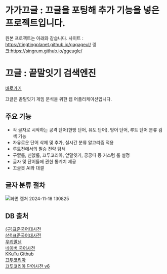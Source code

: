 # 가가끄글 : 끄글을 포팅해 추가 기능을 넣은 프로젝트입니다.
원본 프로젝트는 아래와 같습니다.
사이트 : https://tingtingplanet.github.io/gagageul/
링크:https://singrum.github.io/ggeugle/

# 끄글 : 끝말잇기 검색엔진

[바로가기](https://singrum.github.io/ggeugle)

끄글은 끝말잇기 게임 분석을 위한 웹 어플리케이션입니다.

## 주요 기능

- 각 글자로 시작하는 공격 단어(한방 단어, 유도 단어), 방어 단어, 루트 단어 분류 검색 기능
- 자유로운 단어 삭제 및 추가, 실시간 분류 알고리즘 적용
- 루트전에서의 필승 전략 탐색
- 구엜룰, 신엜룰, 끄투코리아, 앞말잇기, 쿵쿵따 등 커스텀 룰 설정
- 글자 및 단어들에 관한 통계치 제공
- 끄글봇 AI와 대결

## 글자 분류 절차

![화면 캡처 2024-11-18 130825](https://github.com/user-attachments/assets/21a80392-60ad-4b1b-a54d-e3135c51715f)

## DB 출처

[(구)표준국어대사전](https://github.com/korean-word-game/db)  
[(신)표준국어대사전](https://stdict.korean.go.kr/main/main.do)  
[우리말샘](https://opendict.korean.go.kr/main)  
[네이버 국어사전](https://ko.dict.naver.com/#/main)  
[KKuTu Github](https://github.com/JJoriping/KKuTu)  
[끄투코리아](https://kkutu.co.kr/)  
[끄투코리아 단어사전 v6](https://kkutudic.pythonanywhere.com/)